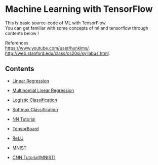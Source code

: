  Machine Learning with TensorFlow 
============
This is basic source-code of ML with TensorFlow. <br />
You can get familiar with some concepts of ml and tensorflow through contents below ! <br />

References <br />
https://www.youtube.com/user/hunkims/.   <br />
http://web.stanford.edu/class/cs20si/syllabus.html.  <br />


## Contents
+ [Linear Regression](https://github.com/gicheonkang/TF-Tutorial/tree/master/02.%20Linear%20Regression)
* [Multinomial Linear Regression](https://github.com/gicheonkang/TF-Tutorial/tree/master/03.%20Linear%20Regression(multinomial))
- [Logistic Classification](https://github.com/gicheonkang/TF-Tutorial/tree/master/04.%20Logistic%20Classification)
+ [Softmax Classification](https://github.com/gicheonkang/TF-Tutorial/tree/master/05.%20Softmax%20Classification)
* [NN Tutorial](https://github.com/gicheonkang/TF-Tutorial/tree/master/06.%20Basic%20NN)
- [TensorBoard](https://github.com/gicheonkang/TF-Tutorial/tree/master/07.%20What%20is%20TensorBoard)
+ [ReLU](https://github.com/gicheonkang/TF-Tutorial/tree/master/08.%20Concept%20of%20ReLU)
* [MNIST](https://github.com/gicheonkang/TF-Tutorial/tree/master/09.%20MNIST(ATOZ))
- [CNN Tutorial(MNIST)](https://github.com/gicheonkang/TF-Tutorial/tree/master/10.%20CNN(MNIST))
